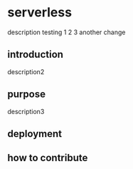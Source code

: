 # serverless

description
testing 1 2 3
another change

## introduction

description2

## purpose

description3

## deployment

## how to contribute

